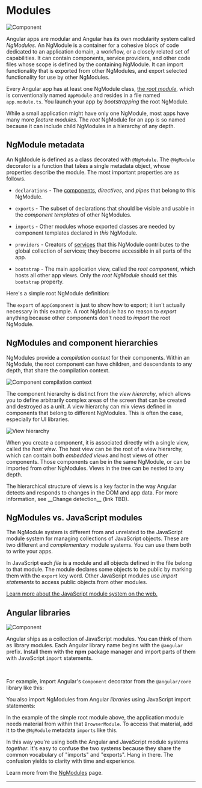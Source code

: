# Modules

<img src="generated/images/guide/architecture/module.png" alt="Component" class="left">

Angular apps are modular and Angular has its own modularity system called _NgModules_. An NgModule is a container for a cohesive block of code dedicated to an application domain, a workflow, or a closely related set of capabilities. It can contain components, service providers, and other code files whose scope is defined by the containing NgModule. It can import functionality that is exported from other NgModules, and export selected functionality for use by other NgModules.

 Every Angular app has at least one NgModule class, [the _root module_](guide/bootstrapping), which is conventionally named `AppModule` and resides in a file named `app.module.ts`. You launch your app by *bootstrapping* the root NgModule.

 While a small application might have only one NgModule, most apps have many more _feature modules_. The _root_ NgModule for an app is so named because it can include child NgModules in a hierarchy of any depth.

## NgModule metadata

An NgModule is defined as a class decorated with `@NgModule`. The `@NgModule` decorator is a function that takes a single metadata object, whose properties describe the module. The most important properties are as follows.

* `declarations` - The [components](guide/architecture-components), _directives_, and _pipes_ that belong to this NgModule.

* `exports` -  The subset of declarations that should be visible and usable in the _component templates_ of other NgModules.

* `imports` - Other modules whose exported classes are needed by component templates declared in _this_ NgModule.

* `providers` - Creators of [services](guide/architecture-services) that this NgModule contributes to the global collection of services; they become accessible in all parts of the app.

* `bootstrap` - The main application view, called the _root component_, which hosts all other app views. Only the _root NgModule_ should set this `bootstrap` property.

Here's a simple root NgModule definition:

<code-example path="architecture/src/app/mini-app.ts" region="module" title="src/app/app.module.ts" linenums="false"></code-example>

<div class="l-sub-section">

  The `export` of `AppComponent` is just to show how to export; it isn't actually necessary in this example. A root NgModule has no reason to _export_ anything because other components don't need to _import_ the root NgModule.

</div>

## NgModules and component hierarchies

NgModules provide a _compilation context_ for their components. Within an NgModule, the root component can have children, and descendants to any depth, that share the compilation context.

<img src="generated/images/guide/architecture/compilation-context.png" alt="Component compilation context" class="left">

The component hierarchy is distinct from the _view hierarchy_, which allows you to define arbitrarily complex areas of the screen that can be created and destroyed as a unit. A view hierarchy can mix views defined in components that belong to different NgModules. This is often the case, especially for UI libraries.

<img src="generated/images/guide/architecture/view-hierarchy.png" alt="View hierarchy" class="left">

When you create a component, it is associated directly with a single view, called the _host view_. The host view can be the root of a view hierarchy, which can contain both _embedded views_ and host views of other components. Those components can be in the same NgModule, or can be imported from other NgModules. Views in the tree can be nested to any depth.

<div class="l-sub-section">
    The hierarchical structure of views is a key factor in the way Angular detects and responds to changes in the DOM and app data. For more information, see __Change detection__ (link TBD).
</div>

## NgModules vs. JavaScript modules

The NgModule system is different from and unrelated to the JavaScript module system for managing collections of JavaScript objects.  These are two different and _complementary_ module systems. You can use them both to write your apps.

In JavaScript each _file_ is a module and all objects defined in the file belong to that module.
The module declares some objects to be public by marking them with the `export` key word.
Other JavaScript modules use *import statements* to access public objects from other modules.

<code-example path="architecture/src/app/app.module.ts" region="imports" linenums="false"></code-example>

<code-example path="architecture/src/app/app.module.ts" region="export" linenums="false"></code-example>

<div class="l-sub-section">
  <a href="http://exploringjs.com/es6/ch_modules.html">Learn more about the JavaScript module system on the web.</a>
</div>

## Angular libraries

<img src="generated/images/guide/architecture/library-module.png" alt="Component" class="left">

Angular ships as a collection of JavaScript modules. You can think of them as library modules. Each Angular library name begins with the `@angular` prefix. Install them with the **npm** package manager and import parts of them with JavaScript `import` statements.

<br class="clear">

For example, import Angular's `Component` decorator from the `@angular/core` library like this:

<code-example path="architecture/src/app/app.component.ts" region="import" linenums="false"></code-example>

You also import NgModules from Angular _libraries_ using JavaScript import statements:

<code-example path="architecture/src/app/mini-app.ts" region="import-browser-module" linenums="false"></code-example>

In the example of the simple root module above, the application module needs material from within that `BrowserModule`. To access that material, add it to the `@NgModule` metadata `imports` like this.

<code-example path="architecture/src/app/mini-app.ts" region="ngmodule-imports" linenums="false"></code-example>

In this way you're using both the Angular and JavaScript module systems _together_. It's easy to confuse the two systems because they share the common vocabulary of "imports" and "exports".
Hang in there. The confusion yields to clarity with time and experience.

<div class="l-sub-section">

  Learn more from the [NgModules](guide/ngmodule) page.

</div>

<hr/>

